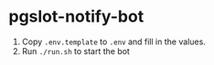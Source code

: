 # pgslot-notify-bot

1. Copy `.env.template` to `.env` and fill in the values.
2. Run `./run.sh` to start the bot
